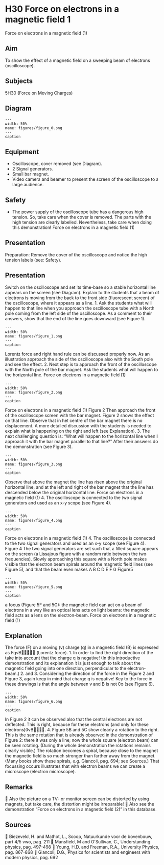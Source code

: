 # H30 Force on electrons in a magnetic field  1  
 Force on electrons in a magnetic field (1)    
  
## Aim   
 To show the effect of a magnetic field on a sweeping beam of electrons (oscilloscope).    
  
## Subjects   
 5H30 (Force on Moving Charges)   
  
## Diagram   
   
```{figure} figures/figure_0.png  
---  
width: 50%  
name: figures/figure_0.png  
---  
caption  
``` 
     
  
## Equipment   
 
 *  Oscilloscope, cover removed (see Diagram). 
 *  2 Signal generators. 
 *  Small bar magnet. 
 *  Video camera and beamer to present the screen of the oscilloscope to a large audience.   
  
## Safety   
 
 *  The power supply of the oscilloscope tube has a dangerous high tension. So, take care when the cover is removed. The parts with the high tension are clearly labelled. Nevertheless, take care when doing this demonstration! Force on electrons in a magnetic field (1)
    
  
## Presentation   
  Preparation: Remove the cover of the oscilloscope and notice the high tension labels (see: Safety).   
  
## Presentation   
 Switch on the oscilloscope and set its time-base so a stable horizontal line appears on the screen (see Diagram). Explain to the students that a beam of electrons is moving from the back to the front side (fluorescent screen) of the oscilloscope, where it appears as a line.  1. Ask the students what will happen to that line when you approach the oscilloscope tube with a North pole coming from the left side of the oscilloscope. As a comment to their answers, show that the end of the line goes downward (see Figure 1).    
```{figure} figures/figure_1.png  
---  
width: 50%  
name: figures/figure_1.png  
---  
caption  
``` 
 Lorentz force and right hand rule can be discussed properly now. As an illustration approach the side of the oscilloscope also with the South pole and see the effect.  2. Next step is to approach the front of the oscilloscope with the North pole of the bar magnet. Ask the students what will happen to the horizontal line.  Force on electrons in a magnetic field (1)   
```{figure} figures/figure_2.png  
---  
width: 50%  
name: figures/figure_2.png  
---  
caption  
``` 
 Force on electrons in a magnetic field (1)  Figure 2  Then approach the front of the oscilloscope screen with the bar magnet. Figure 2 shows the effect on that line. Observe that in het centre of the bar magnet there is no displacement. A more detailed discussion with the students is needed to explain what is happening on the right and left (see Explanation).  3. The next challenging question is: “What will happen to the horizontal line when I approach it with the bar magnet parallel to that line?” After their answers do the demonstration (see Figure 3).    
```{figure} figures/figure_3.png  
---  
width: 50%  
name: figures/figure_3.png  
---  
caption  
``` 
 Observe that above the magnet the line has risen above the original horizontal line, and at the left and right of the bar magnet that the line has descended below the original horizontal line.   Force on electrons in a magnetic field (1) 4. The oscilloscope is connected to the two signal generators and used as an x-y scope (see Figure 4).    
```{figure} figures/figure_4.png  
---  
width: 50%  
name: figures/figure_4.png  
---  
caption  
``` 
 Force on electrons in a magnetic field (1) 4. The oscilloscope is connected to the two signal generators and used as an x-y scope (see Figure 4).   Figure 4  The two signal generators are set such that a filled square appears on the screen (a Lissajous figure with a random ratio between the two frequencies).  Slowly approaching this square with a North pole makes visible that the electron beam spirals around the magnetic field lines (see Figure 5), and that the beam even makes  A                                           B                                         C D                                          E                                          F G Figure5  
```{figure} figures/figure_5.png  
---  
width: 50%  
name: figures/figure_5.png  
---  
caption  
``` 
   a focus (Figure 5F and 5G): the magnetic field can act on a beam of electrons in a way like an optical lens acts on light beams: the magnetic field acts as a lens on the electron-beam. Force on electrons in a magnetic field (1)   
  
## Explanation   
 The force (F) on a moving (v) charge (q) in a magnetic field (B) is expressed as FqvB (Lorentz force). 1. In order to find the right direction of the take into account that the charge q is negative! (In this introductive demonstration and its explanation it is just enough to talk about the magnetic field going into one direction, perpendicular to the electron-beam.) 2. and 3. Considering the direction of the force in the Figure 2 and Figure 3, again keep in mind that charge q is negative! Key to the force in these drawings is that the angle between v and B is not 0o (see Figure 6).    
```{figure} figures/figure_6.png  
---  
width: 50%  
name: figures/figure_6.png  
---  
caption  
``` 
 In Figure 2 it can be observed also that the central electrons are not deflected. This is right, because for these electrons (and only for these electrons)0vB. 4. Figure 5B and 5C show clearly a rotation to the right. This is the same rotation that is already observed in the demonstration of Figure 2: there it was only a line; now the whole square (electron beam) can be seen rotating. (During the whole demonstration the rotations remains clearly visible.) The rotation becomes a spiral, because close to the magnet the magnetic field is so much stronger than farther away from the magnet. (Many books show these spirals, e.g. Giancoli, pag. 694; see Sources.) That focussing occurs illustrates that with electron beams we can create a microscope (electron microscope).   
  
## Remarks   
  Also the picture on a TV- or monitor screen can be distorted by using magnets, but take care, the distortion might be irreparable!  Also see the demonstration “Force on electrons in a magnetic field (2)” in this database.   
  
## Sources   
  Biezeveld, H. and Mathot, L., Scoop, Natuurkunde voor de bovenbouw, part 4/5 vwo, pag. 211  Mansfield, M and O'Sullivan, C., Understanding physics, pag. 497-498  Young, H.D. and Freeman, R.A., University Physics, pag. 867-868  Giancoli, D.G., Physics for scientists and engineers with modern physics, pag. 692  